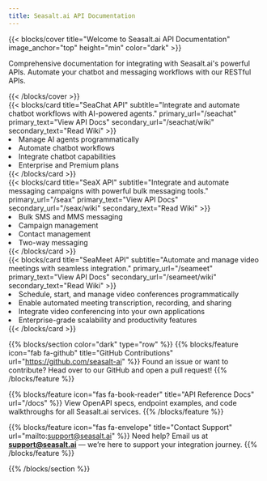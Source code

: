 ```yaml
---
title: Seasalt.ai API Documentation
---
```


{{< blocks/cover title="Welcome to Seasalt.ai API Documentation" image_anchor="top" height="min" color="dark" >}}
<p class="lead">Comprehensive documentation for integrating with Seasalt.ai's powerful APIs. Automate your chatbot and messaging workflows with our RESTful APIs.</p>
{{< /blocks/cover >}}

<div class="row justify-content-center mt-5">
  <div class="col-md-5">
    {{< blocks/card
      title="SeaChat API"
      subtitle="Integrate and automate chatbot workflows with AI-powered agents."
      primary_url="/seachat"
      primary_text="View API Docs"
      secondary_url="/seachat/wiki"
      secondary_text="Read Wiki"
    >}}
      <li><i class="fas fa-check text-info"></i> Manage AI agents programmatically</li>
      <li><i class="fas fa-check text-info"></i> Automate chatbot workflows</li>
      <li><i class="fas fa-check text-info"></i> Integrate chatbot capabilities</li>
      <li><i class="fas fa-check text-info"></i> Enterprise and Premium plans</li>
    {{< /blocks/card >}}
  </div>
  <div class="col-md-5">
    {{< blocks/card
      title="SeaX API"
      subtitle="Integrate and automate messaging campaigns with powerful bulk messaging tools."
      primary_url="/seax"
      primary_text="View API Docs"
      secondary_url="/seax/wiki"
      secondary_text="Read Wiki"
    >}}
      <li><i class="fas fa-check text-info"></i> Bulk SMS and MMS messaging</li>
      <li><i class="fas fa-check text-info"></i> Campaign management</li>
      <li><i class="fas fa-check text-info"></i> Contact management</li>
      <li><i class="fas fa-check text-info"></i> Two-way messaging</li>
    {{< /blocks/card >}}
  </div>
  <div class="col-md-5">
    {{< blocks/card
      title="SeaMeet API"
      subtitle="Automate and manage video meetings with seamless integration."
      primary_url="/seameet"
      primary_text="View API Docs"
      secondary_url="/seameet/wiki"
      secondary_text="Read Wiki"
    >}}
      <li><i class="fas fa-check text-info"></i> Schedule, start, and manage video conferences programmatically</li>
      <li><i class="fas fa-check text-info"></i> Enable automated meeting transcription, recording, and sharing</li>
      <li><i class="fas fa-check text-info"></i> Integrate video conferencing into your own applications</li>
      <li><i class="fas fa-check text-info"></i> Enterprise-grade scalability and productivity features</li>
    {{< /blocks/card >}}
  </div>
  <!-- <div class="col-md-5">
    {{< blocks/card
      title="Portal API"
      subtitle="Integrate real-time notifications, messaging, and analytics with your business workflows."
      primary_url="/portal"
      primary_text="View API Docs"
      secondary_url="/portal/wiki"
      secondary_text="Read Wiki"
    >}}
      <li><i class="fas fa-check text-info"></i> Webhook notifications for seamless Zapier integration</li>
      <li><i class="fas fa-check text-info"></i> Programmatic actions to send messages or place phone calls</li>
      <li><i class="fas fa-check text-info"></i> Access analytics APIs for actionable insights</li>
      <li><i class="fas fa-check text-info"></i> Flexible endpoints for workflow automation and third-party integrations</li>
    {{< /blocks/card >}}
  </div> -->
</div>

{{% blocks/section color="dark" type="row" %}}
{{% blocks/feature icon="fab fa-github" title="GitHub Contributions" url="https://github.com/seasalt-ai" %}}
Found an issue or want to contribute? Head over to our GitHub and open a pull request!
{{% /blocks/feature %}}

{{% blocks/feature icon="fas fa-book-reader" title="API Reference Docs" url="/docs" %}}
View OpenAPI specs, endpoint examples, and code walkthroughs for all Seasalt.ai services.
{{% /blocks/feature %}}

{{% blocks/feature icon="fas fa-envelope" title="Contact Support" url="mailto:support@seasalt.ai" %}}
Need help? Email us at **support@seasalt.ai** — we’re here to support your integration journey.
{{% /blocks/feature %}}

{{% /blocks/section %}}
